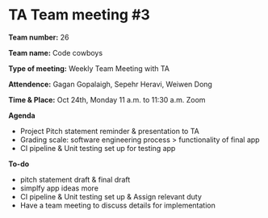 # TA Team meeting #3

**Team number:**
26

**Team name:**
Code cowboys

**Type of meeting:**
Weekly Team Meeting with TA

**Attendence:**
Gagan Gopalaigh, Sepehr Heravi, Weiwen Dong

**Time & Place:**
Oct 24th, Monday 11 a.m. to 11:30 a.m. Zoom

**Agenda**
- Project Pitch statement reminder & presentation to TA
- Grading scale: software engineering process > functionality of final app
- CI pipeline & Unit testing set up for testing app

**To-do**
- pitch statement draft & final draft
- simplfy app ideas more 
- CI pipeline & Unit testing set up & Assign relevant duty
- Have a team meeting to discuss details for implementation
